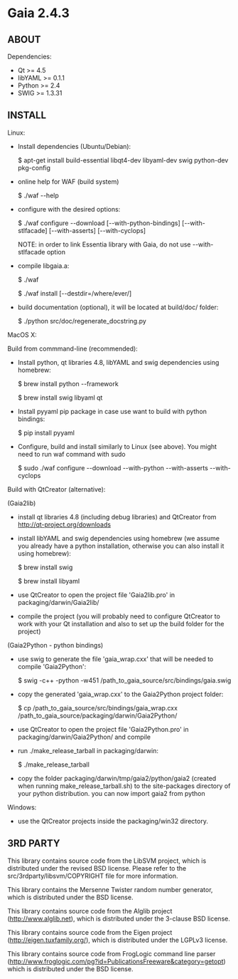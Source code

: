 Gaia 2.4.3
==========

ABOUT
-----

Dependencies:
  
  * Qt >= 4.5
  * libYAML >= 0.1.1
  * Python >= 2.4
  * SWIG >= 1.3.31


INSTALL
-------

Linux:

- Install dependencies (Ubuntu/Debian):

    $ apt-get install build-essential libqt4-dev libyaml-dev swig python-dev pkg-config

- online help for WAF (build system)

    $ ./waf --help

- configure with the desired options:

    $ ./waf configure --download [--with-python-bindings] [--with-stlfacade] [--with-asserts] [--with-cyclops]
    
    NOTE: in order to link Essentia library with Gaia, do not use --with-stlfacade option

- compile libgaia.a:

    $ ./waf

    $ ./waf install [--destdir=/where/ever/]

- build documentation (optional), it will be located at build/doc/ folder:

    $ ./python src/doc/regenerate_docstring.py


MacOS X:

Build from commmand-line (recommended):

- Install python, qt libraries 4.8, libYAML and swig dependencies using homebrew:	

    $ brew install python --framework

    $ brew install swig libyaml qt

- Install pyyaml pip package in case use want to build with python bindings:

    $ pip install pyyaml

- Configure, build and install similarly to Linux (see above). You might need to run waf command with sudo
        
    $ sudo ./waf configure --download --with-python --with-asserts --with-cyclops

Build with QtCreator (alternative):

(Gaia2lib)

- install qt libraries 4.8 (including debug libraries) and QtCreator from http://qt-project.org/downloads

- install libYAML and swig dependencies using homebrew (we assume you already have a python 
  installation, otherwise you can also install it using homebrew):

	$ brew install swig

	$ brew install libyaml

- use QtCreator to open the project file 'Gaia2lib.pro' in packaging/darwin/Gaia2lib/

- compile the project (you will probably need to configure QtCreator to work with your Qt 
  installation and also to set up the build folder for the project)

(Gaia2Python - python bindings)

- use swig to generate the file 'gaia_wrap.cxx' that will be needed to compile 'Gaia2Python':

	$ swig -c++ -python -w451 /path_to_gaia_source/src/bindings/gaia.swig 

- copy the generated 'gaia_wrap.cxx' to the Gaia2Python project folder:

	$ cp /path_to_gaia_source/src/bindings/gaia_wrap.cxx /path_to_gaia_source/packaging/darwin/Gaia2Python/

- use QtCreator to open the project file 'Gaia2Python.pro' in packaging/darwin/Gaia2Python/ and compile

- run ./make_release_tarball in packaging/darwin:

	$ ./make_release_tarball
	
- copy the folder packaging/darwin/tmp/gaia2/python/gaia2 (created when running make_release_tarball.sh) 
  to the site-packages directory of your python distribution. you can now import gaia2 from python


Windows:

- use the QtCreator projects inside the packaging/win32 directory.



3RD PARTY
---------

This library contains source code from the LibSVM project, which is distributed
under the revised BSD license.
Please refer to the src/3rdparty/libsvm/COPYRIGHT file for more information.

This library contains the Mersenne Twister random number generator, which
is distributed under the BSD license.

This library contains source code from the Alglib project (http://www.alglib.net),
which is distributed under the 3-clause BSD license.

This library contains source code from the Eigen project (http://eigen.tuxfamily.org/),
which is distributed under the LGPLv3 license.

This library contains source code from FrogLogic command line parser
(http://www.froglogic.com/pg?id=PublicationsFreeware&category=getopt)
which is distributed under the BSD license.
